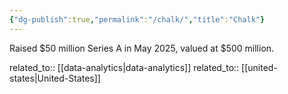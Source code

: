 ```yaml
---
{"dg-publish":true,"permalink":"/chalk/","title":"Chalk"}
---
```



Raised $50 million Series A in May 2025, valued at $500 million.

related_to:: [[data-analytics\|data-analytics]]
related_to:: [[united-states\|United-States]]
